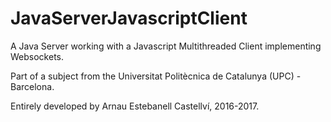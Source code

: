 # JavaServerJavascriptClient
A Java Server working with a Javascript Multithreaded Client implementing Websockets.

Part of a subject from the Universitat Politècnica de Catalunya (UPC) - Barcelona.

Entirely developed by Arnau Estebanell Castellví, 2016-2017.
